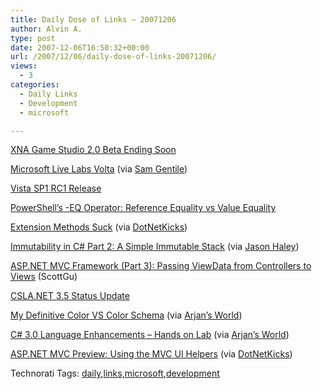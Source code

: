 ```yaml
---
title: Daily Dose of Links – 20071206
author: Alvin A.
type: post
date: 2007-12-06T16:50:32+00:00
url: /2007/12/06/daily-dose-of-links-20071206/
views:
  - 3
categories:
  - Daily Links
  - Development
  - microsoft

---
```

<a href="http://blogs.msdn.com/xna/archive/2007/12/05/xna-game-studio-2-0-beta-ending-soon.aspx" target="_blank">XNA Game Studio 2.0 Beta Ending Soon</a>

<a href="http://labs.live.com/volta/" target="_blank">Microsoft Live Labs Volta</a> (via <a href="http://samgentile.com/blogs/samgentile/archive/2007/12/05/microsoft-live-labs-volta.aspx" target="_blank">Sam Gentile</a>)

<a href="http://community.winsupersite.com/blogs/paul/archive/2007/12/05/it-s-official-vista-sp1-rc1-today-msdn-tomorrow-public-release-next-week.aspx" target="_blank">Vista SP1 RC1 Release</a>

<a href="http://www.leeholmes.com/blog/PowerShellsEQOperatorReferenceEqualityVsValueEquality.aspx" target="_blank">PowerShell&#8217;s -EQ Operator: Reference Equality vs Value Equality</a>

<a href="http://www.codethinked.com/post/2007/12/Extension-Methods-Suck.aspx" target="_blank">Extension Methods Suck</a> (via <a href="http://www.dotnetkicks.com/csharp/Extension_Methods_Suck" target="_blank">DotNetKicks</a>)

<a href="http://blogs.msdn.com/ericlippert/archive/2007/12/04/immutability-in-c-part-two-a-simple-immutable-stack.aspx" target="_blank">Immutability in C# Part 2: A Simple Immutable Stack</a> (via <a href="http://jasonhaley.com/blog/archive/2007/12/05/140897.aspx" target="_blank">Jason Haley</a>)

<a href="http://weblogs.asp.net/scottgu/archive/2007/12/06/asp-net-mvc-framework-part-3-passing-viewdata-from-controllers-to-views.aspx" target="_blank">ASP.NET MVC Framework (Part 3): Passing ViewData from Controllers to Views</a> (ScottGu)

<a href="http://www.lhotka.net/weblog/CSLANET35StatusUpdateDec5.aspx" target="_blank">CSLA.NET 3.5 Status Update</a>

<a href="http://codeclimber.net.nz/archive/2007/12/04/My-definitive-color-VS-color-schema.aspx" target="_blank">My Definitive Color VS Color Schema</a> (via <a href="http://arjansworld.blogspot.com/2007/12/linlblog-for-december-5-2007.html" target="_blank">Arjan&#8217;s World</a>)

<a href="http://bloggingabout.net/blogs/vikas/archive/2007/12/04/c-3-0-language-enhancements-hands-on-lab.aspx" target="_blank">C# 3.0 Language Enhancements &#8211; Hands on Lab</a> (via <a href="http://arjansworld.blogspot.com/2007/12/linlblog-for-december-5-2007.html" target="_blank">Arjan&#8217;s World</a>)

<a href="http://blog.wekeroad.com/2007/12/05/aspnet-mvc-preview-using-the-mvc-ui-helpers/" target="_blank">ASP.NET MVC Preview: Using the MVC UI Helpers</a> (via <a href="http://www.dotnetkicks.com/aspnet/ASP_NET_MVC_Preview_Using_The_MVC_UI_Helpers" target="_blank">DotNetKicks</a>)

<div class="wlWriterSmartContent" id="scid:C16BAC14-9A3D-4c50-9394-FBFEF7A93539:b499da30-ce76-4f1c-bc03-b293561eee04" style="padding-right: 0px; display: inline; padding-left: 0px; padding-bottom: 0px; margin: 0px; padding-top: 0px">
  <!--dotnetkickit-->
</div>

<div class="wlWriterSmartContent" id="scid:0767317B-992E-4b12-91E0-4F059A8CECA8:348b02da-7910-43ac-92e5-8bac8c33417f" style="padding-right: 0px; display: inline; padding-left: 0px; padding-bottom: 0px; margin: 0px; padding-top: 0px">
  Technorati Tags: <a href="http://technorati.com/tags/daily" rel="tag">daily</a>,<a href="http://technorati.com/tags/links" rel="tag">links</a>,<a href="http://technorati.com/tags/microsoft" rel="tag">microsoft</a>,<a href="http://technorati.com/tags/development" rel="tag">development</a>
</div>
